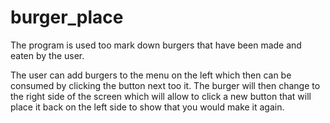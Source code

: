 # burger_place

The program is used too mark down burgers that have been made and eaten by the user.

The user can add burgers to the menu on the left which then can be consumed by clicking the button next too it.  The burger will then change to the right side of the screen which will allow to click a new button that will place it back on the left side to show that you would make it again.

